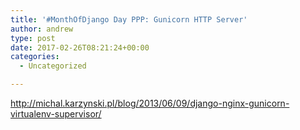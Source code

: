 ```yaml
---
title: '#MonthOfDjango Day PPP: Gunicorn HTTP Server'
author: andrew
type: post
date: 2017-02-26T08:21:24+00:00
categories:
  - Uncategorized

---
```

http://michal.karzynski.pl/blog/2013/06/09/django-nginx-gunicorn-virtualenv-supervisor/
